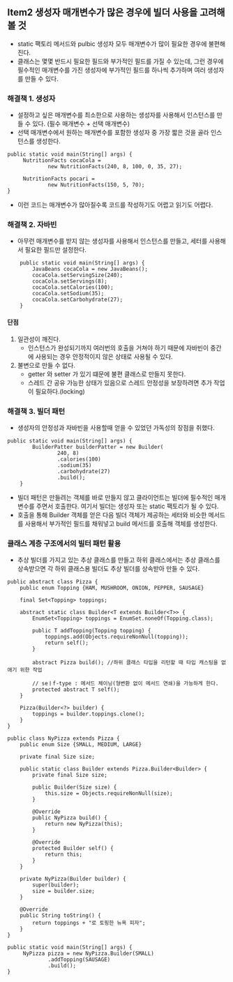 ## Item2 생성자 매개변수가 많은 경우에 빌더 사용을 고려해 볼 것

- static 팩토리 메서드와 pulbic 생성자 모두 매개변수가 많이 필요한 경우에 불편해진다. 
- 클래스는 몇몇 반드시 필요한 필드와 부가적인 필드를 가질 수 있는데, 그런 경우에 필수적인 매개변수를 가진 생성자에 부가적인 필드를 하나씩 추가하며 여러 생성자를 만들 수 있다.



### 해결책 1. 생성자

- 설정하고 싶은 매개변수를 최소한으로 사용하는 생성자를 사용해서 인스턴스를 만들 수 있다.
  (필수 매개변수 + 선택 매개변수)
- 선택 매개변수에서 원하는 매개변수를 포함한 생성자 중 가장 짧은 것을 골라 인스턴스를 생성한다.

~~~
public static void main(String[] args) {
     NutritionFacts cocaCola =
             new NutritionFacts(240, 8, 100, 0, 35, 27);

     NutritionFacts pocari =
             new NutritionFacts(150, 5, 70);
}
~~~

- 이런 코드는 매개변수가 많아질수록 코드를 작성하기도 어렵고 읽기도 어렵다.



### 해결책 2. 자바빈

- 아무런 매개변수를 받지 않는 생성자를 사용해서 인스턴스를 만들고, 세터를 사용해서 필요한 필드만 설정한다.

~~~
    public static void main(String[] args) {
        JavaBeans cocaCola = new JavaBeans();
        cocaCola.setServingSize(240);
        cocaCola.setServings(8);
        cocaCola.setCalories(100);
        cocaCola.setSodium(35);
        cocaCola.setCarbohydrate(27);
    }
~~~

#### 단점

1. 일관성이 깨진다.
   - 인스턴스가 완성되기까지 여러번의 호출을 거쳐야 하기 때문에 자바빈이 중간에 사용되는 경우 안정적이지 않은 상태로 사용될 수 있다.
2. 불변으로 만들 수 없다.
   - getter 와 setter 가 있기 떄문에 불편 클래스로 만들지 못한다.
   - 스레드 간 공유 가능한 상태가 있음으로 스레드 안정성을 보장하려면 추가 작업이 필요하다.(locking)



### 해결책 3. 빌더 패턴

- 생성자의 안정성과 자바빈을 사용할때 얻을 수 있었던 가독성의 장점을 취했다.

~~~
public static void main(String[] args) {
        BuilderPatter builderPatter = new Builder(
                240, 8)
                .calories(100)
                .sodium(35)
                .carbohydrate(27)
                .build();
    }
~~~

- 빌더 패턴은 만들려는 객체를 바로 만들지 않고 클라이언트는 빌더에 필수적인 매개변수를 주면서 호출한다.
  여기서 빌더는 생성자 또는 static 팩토리가 될 수 있다.
- 호출을 통해 Builder 객체를 얻은 다음 빌더 객체가 제공하는 세터와 비슷한 메서드를 사용해서 부가적인 필드를 채워넣고
  build 메서드를 호출해 객체를 생성한다.



### 클래스 계층 구조에서의 빌터 패턴 활용

- 추상 빌더를 가지고 있는 추상 클래스를 만들고 하위 클래스에서는 추상 클래스를 상속받으면
  각 하위 클래스용 빌더도 추상 빌더를 상속받아 만들 수 있다.

~~~
public abstract class Pizza {
    public enum Topping {HAM, MUSHROOM, ONION, PEPPER, SAUSAGE}

    final Set<Topping> toppings;

    abstract static class Builder<T extends Builder<T>> {
        EnumSet<Topping> toppings = EnumSet.noneOf(Topping.class);

        public T addTopping(Topping topping) {
            toppings.add(Objects.requireNonNull(topping));
            return self();
        }

        abstract Pizza build(); //하위 클래스 타입을 리턴할 때 타입 캐스팅을 없애기 위한 작업

        // seㅣf-type : 메서드 체이닝(형변환 없이 메서드 연쇄)을 가능하게 한다.
        protected abstract T self();
    }

    Pizza(Builder<?> builder) {
        toppings = builder.toppings.clone();
    }
}
~~~

~~~
public class NyPizza extends Pizza {
    public enum Size {SMALL, MEDIUM, LARGE}

    private final Size size;

    public static class Builder extends Pizza.Builder<Builder> {
        private final Size size;

        public Builder(Size size) {
            this.size = Objects.requireNonNull(size);
        }

        @Override
        public NyPizza build() {
            return new NyPizza(this);
        }

        @Override
        protected Builder self() {
            return this;
        }
    }

    private NyPizza(Builder builder) {
        super(builder);
        size = builder.size;
    }

    @Override
    public String toString() {
        return toppings + "로 토핑한 뉴욕 피자";
    }
}

~~~

~~~
public static void main(String[] args) {
     NyPizza pizza = new NyPizza.Builder(SMALL)
             .addTopping(SAUSAGE)
             .build();
}
~~~

